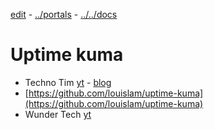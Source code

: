[edit]() - [../portals](../) - [../../docs](../../)

# Uptime kuma
- Techno Tim [yt](https://www.youtube.com/watch?v=r_A5NKkAqZM) - [blog](https://technotim.live/posts/uptime-kuma/)
- [https://github.com/louislam/uptime-kuma](https://github.com/louislam/uptime-kuma)
- Wunder Tech [yt](https://www.youtube.com/watch?v=wEfgMdOIyjo)
